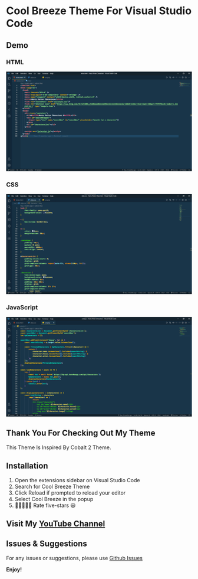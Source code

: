 # Cool Breeze Theme For Visual Studio Code

## Demo

### HTML
![HTML Demo](images/html-demo.png)

### CSS
![CSS Demo](images/css-demo.png)

### JavaScript
![JS Demo](images/js-demo.png)

## Thank You For Checking Out My Theme
This Theme Is Inspired By Cobalt 2 Theme.

## Installation
1. Open the extensions sidebar on Visual Studio Code
2. Search for Cool Breeze Theme
3. Click Reload if prompted to reload your editor
4. Select Cool Breeze in the popup
5. 🌟🌟🌟🌟🌟 Rate five-stars 😃

## Visit My [YouTube Channel](https://youtube.com/channel/UCD313aBTrexHU9JrkqypCsA)

## Issues & Suggestions
For any issues or suggestions, please use [Github Issues](https://github.com/AshAll-Rounder/cool-breeze/issues)

**Enjoy!**